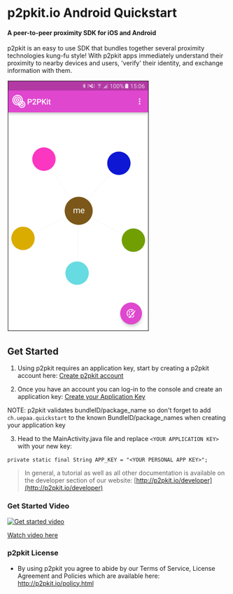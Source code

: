 # p2pkit.io Android Quickstart

#### A peer-to-peer proximity SDK for iOS and Android

p2pkit is an easy to use SDK that bundles together several proximity technologies kung-fu style! With p2pkit apps immediately understand their proximity to nearby devices and users, 'verify' their identity, and exchange information with them.

![p2pkit - proximity starts here](p2pkit-quickstart-android.png)

## Get Started

1. Using p2pkit requires an application key, start by creating a p2pkit account here:
[Create p2pkit account](http://p2pkit.io/signup.html)

2. Once you have an account you can log-in to the console and create an application key: [Create your Application Key](https://p2pkit-console.uepaa.ch/login)

  NOTE: p2pkit validates bundleID/package_name so don't forget to add ``ch.uepaa.quickstart`` to the known BundleID/package_names when creating your application key

3. Head to the MainActivity.java file and replace ``<YOUR APPLICATION KEY>`` with your new key:

  ```
  private static final String APP_KEY = "<YOUR PERSONAL APP KEY>";
  ```

> In general, a tutorial as well as all other documentation is available on the developer section of our website:
[http://p2pkit.io/developer](http://p2pkit.io/developer)



### Get Started Video

[![Get started video](https://i.ytimg.com/vi/iId5n7lhJ5Y/mqdefault.jpg)](https://youtu.be/iId5n7lhJ5Y)

[Watch video here](https://youtu.be/iId5n7lhJ5Y)


### p2pkit License

* By using p2pkit you agree to abide by our Terms of Service, License Agreement and Policies which are available here: http://p2pkit.io/policy.html
